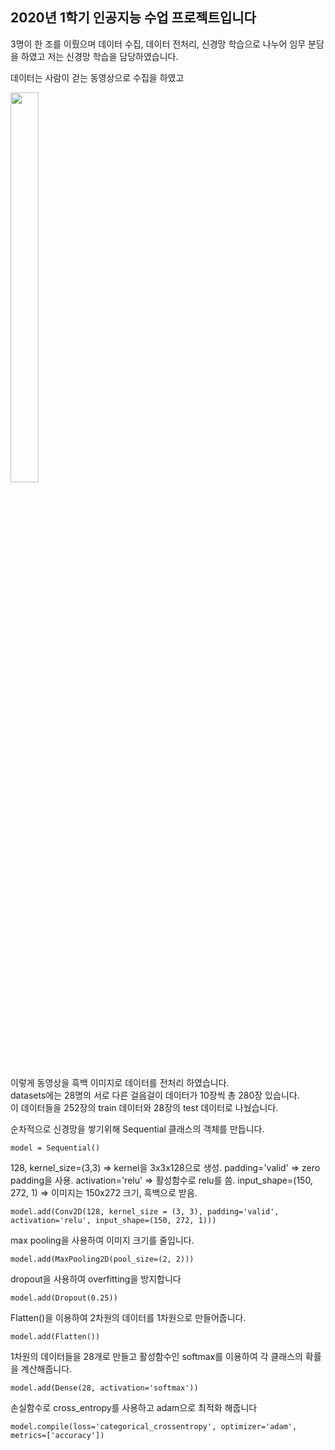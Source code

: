 <h2>2020년 1학기 인공지능 수업 프로젝트입니다</h2>

3명이 한 조를 이뤘으며 데이터 수집, 데이터 전처리, 신경망 학습으로 나누어 임무 분담을 하였고 저는 신경망 학습을 담당하였습니다.   

데이터는 사람이 걷는 동영상으로 수집을 하였고       

<img src="https://user-images.githubusercontent.com/64777061/94391151-bf844580-018f-11eb-8caf-c3e7a0435762.png" width="30%" height="40%"></img>   


이렇게 동영상을 흑백 이미지로 데이터를 전처리 하였습니다.   
datasets에는 28명의 서로 다른 걸음걸이 데이터가 10장씩 총 280장 있습니다.   
이 데이터들을 252장의 train 데이터와 28장의 test 데이터로 나눴습니다.   

순차적으로 신경망을 쌓기위해 Sequential 클래스의 객체를 만듭니다. 

    model = Sequential()   


128, kernel_size=(3,3) => kernel을 3x3x128으로 생성. padding='valid' => zero padding을 사용.
activation='relu' => 활성함수로 relu를 씀.  input_shape=(150, 272, 1) => 이미지는 150x272 크기, 흑백으로 받음.

    model.add(Conv2D(128, kernel_size = (3, 3), padding='valid', activation='relu', input_shape=(150, 272, 1)))   



max pooling을 사용하여 이미지 크기를 줄입니다.
 
    model.add(MaxPooling2D(pool_size=(2, 2)))



dropout을 사용하여 overfitting을 방지합니다
  
    model.add(Dropout(0.25))



Flatten()을 이용하여 2차원의 데이터를 1차원으로 만들어줍니다.

    model.add(Flatten())



 1차원의 데이터들을 28개로 만들고 활성함수인 softmax를 이용하여 각 클래스의 확률을 계산해줍니다.

    model.add(Dense(28, activation='softmax'))



손실함수로 cross_entropy를 사용하고 adam으로 최적화 해줍니다

    model.compile(loss='categorical_crossentropy', optimizer='adam', metrics=['accuracy'])
